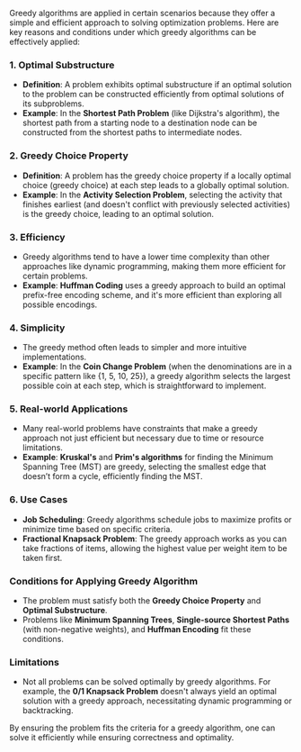 

Greedy algorithms are applied in certain scenarios because they offer a simple and efficient approach to solving optimization problems. Here are key reasons and conditions under which greedy algorithms can be effectively applied:

### 1. **Optimal Substructure**
   - **Definition**: A problem exhibits optimal substructure if an optimal solution to the problem can be constructed efficiently from optimal solutions of its subproblems.
   - **Example**: In the **Shortest Path Problem** (like Dijkstra's algorithm), the shortest path from a starting node to a destination node can be constructed from the shortest paths to intermediate nodes.

### 2. **Greedy Choice Property**
   - **Definition**: A problem has the greedy choice property if a locally optimal choice (greedy choice) at each step leads to a globally optimal solution.
   - **Example**: In the **Activity Selection Problem**, selecting the activity that finishes earliest (and doesn't conflict with previously selected activities) is the greedy choice, leading to an optimal solution.

### 3. **Efficiency**
   - Greedy algorithms tend to have a lower time complexity than other approaches like dynamic programming, making them more efficient for certain problems.
   - **Example**: **Huffman Coding** uses a greedy approach to build an optimal prefix-free encoding scheme, and it's more efficient than exploring all possible encodings.

### 4. **Simplicity**
   - The greedy method often leads to simpler and more intuitive implementations.
   - **Example**: In the **Coin Change Problem** (when the denominations are in a specific pattern like {1, 5, 10, 25}), a greedy algorithm selects the largest possible coin at each step, which is straightforward to implement.

### 5. **Real-world Applications**
   - Many real-world problems have constraints that make a greedy approach not just efficient but necessary due to time or resource limitations.
   - **Example**: **Kruskal's** and **Prim's algorithms** for finding the Minimum Spanning Tree (MST) are greedy, selecting the smallest edge that doesn’t form a cycle, efficiently finding the MST.

### 6. **Use Cases**
   - **Job Scheduling**: Greedy algorithms schedule jobs to maximize profits or minimize time based on specific criteria.
   - **Fractional Knapsack Problem**: The greedy approach works as you can take fractions of items, allowing the highest value per weight item to be taken first.

### **Conditions for Applying Greedy Algorithm**
   - The problem must satisfy both the **Greedy Choice Property** and **Optimal Substructure**.
   - Problems like **Minimum Spanning Trees**, **Single-source Shortest Paths** (with non-negative weights), and **Huffman Encoding** fit these conditions.

### **Limitations**
   - Not all problems can be solved optimally by greedy algorithms. For example, the **0/1 Knapsack Problem** doesn't always yield an optimal solution with a greedy approach, necessitating dynamic programming or backtracking.

By ensuring the problem fits the criteria for a greedy algorithm, one can solve it efficiently while ensuring correctness and optimality.
